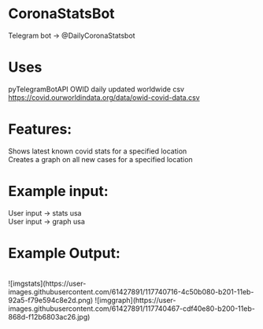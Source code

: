 # CoronaStatsBot
Telegram bot -> @DailyCoronaStatsbot


# Uses
pyTelegramBotAPI
OWID daily updated worldwide csv https://covid.ourworldindata.org/data/owid-covid-data.csv


# Features:
Shows latest known covid stats for a specified location<br>
Creates a graph on all new cases for a specified location

# Example input:
  User input -> stats usa  
  User input -> graph usa

# Example Output:
<br>
![imgstats](https://user-images.githubusercontent.com/61427891/117740716-4c50b080-b201-11eb-92a5-f79e594c8e2d.png)
![imggraph](https://user-images.githubusercontent.com/61427891/117740467-cdf40e80-b200-11eb-868d-f12b6803ac26.jpg)
